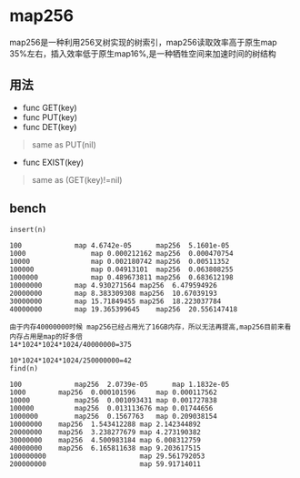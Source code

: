 # map256
map256是一种利用256叉树实现的树索引，map256读取效率高于原生map 35%左右，插入效率低于原生map16%,是一种牺牲空间来加速时间的树结构

## 用法
+ func GET(key)
+ func PUT(key)
+ func DET(key)

> same as PUT(nil)

+ func EXIST(key)

> same as (GET(key)!=nil)

## bench
```
insert(n)

100		        map	4.6742e-05      map256	5.1601e-05	
1000		        map	0.000212162	map256	0.000470754
10000		        map	0.002180742	map256	0.00511352
100000		        map	0.04913101	map256	0.063808255
1000000		        map	0.489673811	map256	0.683612198
10000000		map	4.930271564	map256	6.479594926
20000000		map	8.383309308	map256	10.67039193
30000000		map	15.71849455	map256	18.223037784
40000000		map	19.365399645	map256	20.556147418

由于内存40000000时候 map256已经占用光了16GB内存，所以无法再提高,map256目前来看内存占用是map的好多倍
14*1024*1024*1024/40000000=375

10*1024*1024*1024/250000000=42
find(n)

100             map256	2.0739e-05      map	1.1832e-05
1000		map256	0.000101596     map	0.000117562
10000	        map256	0.001093431	map	0.001727838
100000	        map256	0.013113676	map	0.01744656
1000000	        map256	0.1567763	map	0.209038154
10000000	map256	1.543412288	map	2.142344892
20000000	map256	3.238277679	map	4.273190382
30000000	map256	4.500983184	map	6.008312759
40000000	map256	6.165811638	map	9.203617515
100000000		                map	29.561792053
200000000		                map	59.91714011
```